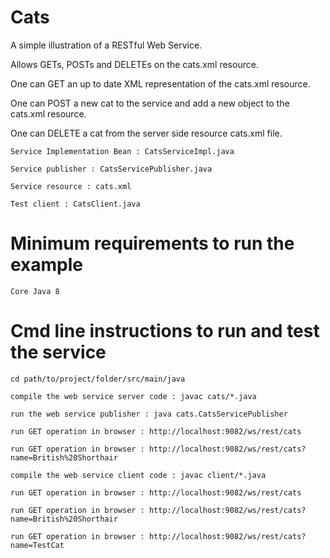 # Cats

A simple illustration of a RESTful Web Service. 

Allows GETs, POSTs and DELETEs on the cats.xml resource.

One can GET an up to date XML representation of the cats.xml resource.

One can POST a new cat to the service and add a new object to the cats.xml resource.

One can DELETE a cat from the server side resource cats.xml file.

	Service Implementation Bean : CatsServiceImpl.java

	Service publisher : CatsServicePublisher.java
	
	Service resource : cats.xml

	Test client : CatsClient.java 

# Minimum requirements to run the example

	Core Java 8

# Cmd line instructions to run and test the service

 	cd path/to/project/folder/src/main/java

 	compile the web service server code : javac cats/*.java
 
 	run the web service publisher : java cats.CatsServicePublisher
 
  	run GET operation in browser : http://localhost:9082/ws/rest/cats
 
 	run GET operation in browser : http://localhost:9082/ws/rest/cats?name=British%20Shorthair
 
 	compile the web service client code : javac client/*.java
	
	run GET operation in browser : http://localhost:9082/ws/rest/cats
	
	run GET operation in browser : http://localhost:9082/ws/rest/cats?name=British%20Shorthair
	
	run GET operation in browser : http://localhost:9082/ws/rest/cats?name=TestCat


